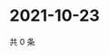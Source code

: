# 2021-10-23

共 0 条

<!-- BEGIN WEIBO -->
<!-- 最后更新时间 Sat Oct 23 2021 00:21:58 GMT+0800 (China Standard Time) -->

<!-- END WEIBO -->
